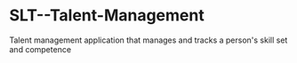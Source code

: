 # SLT--Talent-Management
Talent management application that manages and tracks a person's skill set and competence 
